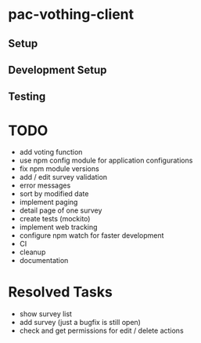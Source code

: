 # pac-vothing-client

## Setup

## Development Setup

## Testing

# TODO
- add voting function
- use npm config module for application configurations
- fix npm module versions
- add / edit survey validation
- error messages 
- sort by modified date
- implement paging
- detail page of one survey
- create tests (mockito)
- implement web tracking
- configure npm watch for faster development
- CI
- cleanup
- documentation

# Resolved Tasks
- show survey list
- add survey (just a bugfix is still open)
- check and get permissions for edit / delete actions 





